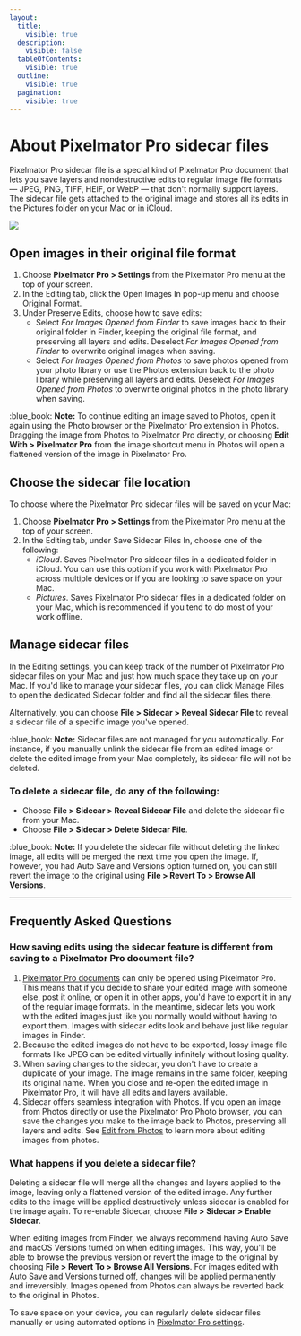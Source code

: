 ```yaml
---
layout:
  title:
    visible: true
  description:
    visible: false
  tableOfContents:
    visible: true
  outline:
    visible: true
  pagination:
    visible: true
---
```


# About Pixelmator Pro sidecar files

Pixelmator Pro sidecar file is a special kind of Pixelmator Pro document that lets you save layers and nondestructive edits to regular image file formats — JPEG, PNG, TIFF, HEIF, or WebP — that don't normally support layers. The sidecar file gets attached to the original image and stores all its edits in the Pictures folder on your Mac or in iCloud.

![](https://help.pixelmator.com/pixelmator-pro/3.5/assets/English/1677169679000.jpeg)

## Open images in their original file format

1. Choose **Pixelmator Pro > Settings** from the Pixelmator Pro menu at the top of your screen.
2. In the Editing tab, click the Open Images In pop-up menu and choose Original Format.
3. Under Preserve Edits, choose how to save edits:
   * Select _For Images Opened from Finder_ to save images back to their original folder in Finder, keeping the original file format, and preserving all layers and edits. Deselect _For Images Opened from Finder_ to overwrite original images when saving.
   * Select _For Images Opened from Photos_ to save photos opened from your photo library or use the Photos extension back to the photo library while preserving all layers and edits. Deselect _For Images Opened from Photos_ to overwrite original photos in the photo library when saving.

:blue\_book: **Note:** To continue editing an image saved to Photos, open it again using the Photo browser or the Pixelmator Pro extension in Photos. Dragging the image from Photos to Pixelmator Pro directly, or choosing **Edit With > Pixelmator Pro** from the image shortcut menu in Photos will open a flattened version of the image in Pixelmator Pro.

## Choose the sidecar file location

To choose where the Pixelmator Pro sidecar files will be saved on your Mac:

1. Choose **Pixelmator Pro > Settings** from the Pixelmator Pro menu at the top of your screen.
2. In the Editing tab, under Save Sidecar Files In, choose one of the following:
   * _iCloud_. Saves Pixelmator Pro sidecar files in a dedicated folder in iCloud. You can use this option if you work with Pixelmator Pro across multiple devices or if you are looking to save space on your Mac.
   * _Pictures_. Saves Pixelmator Pro sidecar files in a dedicated folder on your Mac, which is recommended if you tend to do most of your work offline.

## Manage sidecar files

In the Editing settings, you can keep track of the number of Pixelmator Pro sidecar files on your Mac and just how much space they take up on your Mac. If you'd like to manage your sidecar files, you can click Manage Files to open the dedicated Sidecar folder and find all the sidecar files there.

Alternatively, you can choose **File > Sidecar > Reveal Sidecar File** to reveal a sidecar file of a specific image you've opened.

:blue\_book: **Note:** Sidecar files are not managed for you automatically. For instance, if you manually unlink the sidecar file from an edited image or delete the edited image from your Mac completely, its sidecar file will not be deleted.

### To delete a sidecar file, do any of the following:

* Choose **File > Sidecar > Reveal Sidecar File** and delete the sidecar file from your Mac.
* Choose **File > Sidecar > Delete Sidecar File**.

:blue\_book: **Note:** If you delete the sidecar file without deleting the linked image, all edits will be merged the next time you open the image. If, however, you had Auto Save and Versions option turned on, you can still revert the image to the original using **File > Revert To > Browse All Versions**.

***

## Frequently Asked Questions

### How saving edits using the sidecar feature is different from saving to a Pixelmator Pro document file?

1. [Pixelmator Pro documents](about-the-pixelmator-pro-file-format.md) can only be opened using Pixelmator Pro. This means that if you decide to share your edited image with someone else, post it online, or open it in other apps, you'd have to export it in any of the regular image formats. In the meantime, sidecar lets you work with the edited images just like you normally would without having to export them. Images with sidecar edits look and behave just like regular images in Finder.
2. Because the edited images do not have to be exported, lossy image file formats like JPEG can be edited virtually infinitely without losing quality.
3. When saving changes to the sidecar, you don't have to create a duplicate of your image. The image remains in the same folder, keeping its original name. When you close and re-open the edited image in Pixelmator Pro, it will have all edits and layers available.
4. Sidecar offers seamless integration with Photos. If you open an image from Photos directly or use the Pixelmator Pro Photo browser, you can save the changes you make to the image back to Photos, preserving all layers and edits. See [Edit from Photos](edit-from-photos.md) to learn more about editing images from photos.

### What happens if you delete a sidecar file?

Deleting a sidecar file will merge all the changes and layers applied to the image, leaving only a flattened version of the edited image. Any further edits to the image will be applied destructively unless sidecar is enabled for the image again. To re-enable Sidecar, choose **File > Sidecar > Enable Sidecar**.

When editing images from Finder, we always recommend having Auto Save and macOS Versions turned on when editing images. This way, you'll be able to browse the previous version or revert the image to the original by choosing **File > Revert To > Browse All Versions**. For images edited with Auto Save and Versions turned off, changes will be applied permanently and irreversibly. Images opened from Photos can always be reverted back to the original in Photos.

To save space on your device, you can regularly delete sidecar files manually or using automated options in [Pixelmator Pro settings](../pixelmator-pro-basics/pixelmator-pro-settings/).
